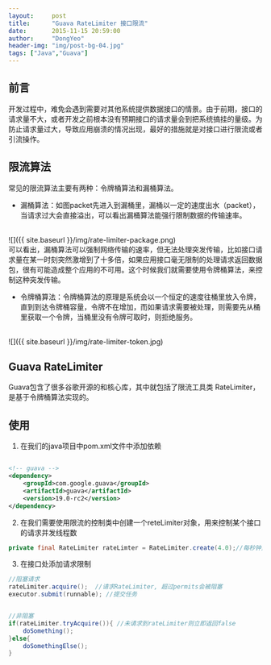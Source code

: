 ```yaml
---
layout:     post
title:      "Guava RateLimiter 接口限流"
date:       2015-11-15 20:59:00
author:     "DongYeo"
header-img: "img/post-bg-04.jpg"
tags: ["Java","Guava"]
---
```


## 前言
开发过程中，难免会遇到需要对其他系统提供数据接口的情景。由于前期，接口的请求量不大，或者开发之前根本没有预期接口的请求量会到把系统搞挂的量级。为防止请求量过大，导致应用崩溃的情况出现，最好的措施就是对接口进行限流或者引流操作。

## 限流算法
常见的限流算法主要有两种：令牌桶算法和漏桶算法。
- 漏桶算法：如图packet先进入到漏桶里，漏桶以一定的速度出水（packet），当请求过大会直接溢出，可以看出漏桶算法能强行限制数据的传输速率。

<br>    
![]({{ site.baseurl }}/img/rate-limiter-package.png)<br>
可以看出，漏桶算法可以强制网络传输的速率，但无法处理突发传输，比如接口请求量在某一时刻突然激增到了十多倍，如果应用接口毫无限制的处理请求返回数据包，很有可能造成整个应用的不可用。这个时候我们就需要使用令牌桶算法，来控制这种突发传输。

- 令牌桶算法：令牌桶算法的原理是系统会以一个恒定的速度往桶里放入令牌，直到到达令牌桶容量，令牌不在增加，而如果请求需要被处理，则需要先从桶里获取一个令牌，当桶里没有令牌可取时，则拒绝服务。
<br>
![]({{ site.baseurl }}/img/rate-limiter-token.jpg)

## Guava RateLimiter

Guava包含了很多谷歌开源的和核心库，其中就包括了限流工具类 RateLimiter，是基于令牌桶算法实现的。
## 使用
1. 在我们的java项目中pom.xml文件中添加依赖

```xml

<!-- guava -->
<dependency>
	<groupId>com.google.guava</groupId>
	<artifactId>guava</artifactId>
	<version>19.0-rc2</version>
</dependency>
```
2. 在我们需要使用限流的控制类中创建一个reteLimiter对象，用来控制某个接口的请求并发线程数

```java
private final RateLimiter rateLimter = RateLimiter.create(4.0);//每秒钟只有四个请求能处理
```

3. 在接口处添加请求限制

```java
//阻塞请求
rateLimiter.acquire();  //请求RateLimiter, 超过permits会被阻塞
executor.submit(runnable); //提交任务


//非阻塞
if(rateLimiter.tryAcquire()){ //未请求到rateLimiter则立即返回false
    doSomething();
}else{
    doSomethingElse();
}
```
